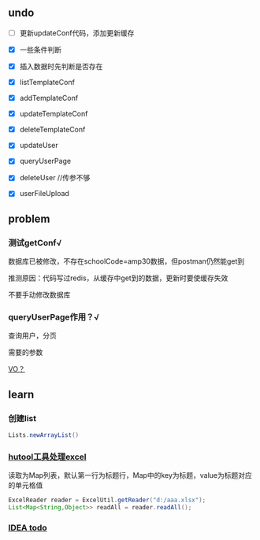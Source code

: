 ## undo

- [ ] 更新updateConf代码，添加更新缓存
- [x] 一些条件判断
- [x] 插入数据时先判断是否存在
- [x] listTemplateConf
- [x] addTemplateConf
- [x] updateTemplateConf
- [x] deleteTemplateConf
- [x] updateUser
- [x] queryUserPage
- [x] deleteUser //传参不够
- [x] userFileUpload



## problem

### 测试getConf√

数据库已被修改，不存在schoolCode=amp30数据，但postman仍然能get到

推测原因：代码写过redis，从缓存中get到的数据，更新时要使缓存失效

不要手动修改数据库



### queryUserPage作用？√

查询用户，分页

需要的参数

[VO？](https://blog.csdn.net/zjrbiancheng/article/details/6253232)



## learn

### 创建list

```java
Lists.newArrayList()
```



### [hutool工具处理excel](https://www.hutool.cn/docs/#/poi/Excel%E8%AF%BB%E5%8F%96-ExcelReader)

读取为Map列表，默认第一行为标题行，Map中的key为标题，value为标题对应的单元格值

```java
ExcelReader reader = ExcelUtil.getReader("d:/aaa.xlsx");
List<Map<String,Object>> readAll = reader.readAll();
```



###  [IDEA todo](https://blog.csdn.net/shi_hong_fei_hei/article/details/86606414)


